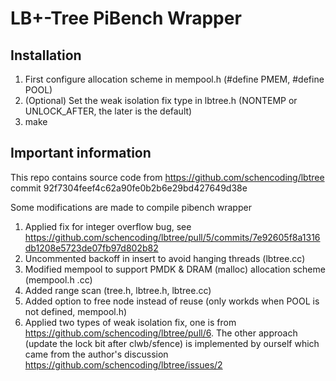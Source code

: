 # LB+-Tree PiBench Wrapper

## Installation
1. First configure allocation scheme in mempool.h (#define PMEM, #define POOL)
2. (Optional) Set the weak isolation fix type in lbtree.h (NONTEMP or UNLOCK_AFTER, the later is the default)
3. make

## Important information
This repo contains source code from https://github.com/schencoding/lbtree
commit 92f7304feef4c62a90fe0b2b6e29bd427649d38e

Some modifications are made to compile pibench wrapper

1. Applied fix for integer overflow bug, see https://github.com/schencoding/lbtree/pull/5/commits/7e92605f8a1316db1208e5723de07fb97d802b82
2. Uncommented backoff in insert to avoid hanging threads (lbtree.cc)
3. Modified mempool to support PMDK & DRAM (malloc) allocation scheme (mempool.h .cc)
4. Added range scan (tree.h, lbtree.h, lbtree.cc)
5. Added option to free node instead of reuse (only workds when POOL is not defined, mempool.h)
6. Applied two types of weak isolation fix, one is from https://github.com/schencoding/lbtree/pull/6. 
The other approach (update the lock bit after clwb/sfence) is implemented by ourself which came from the author's discussion https://github.com/schencoding/lbtree/issues/2
